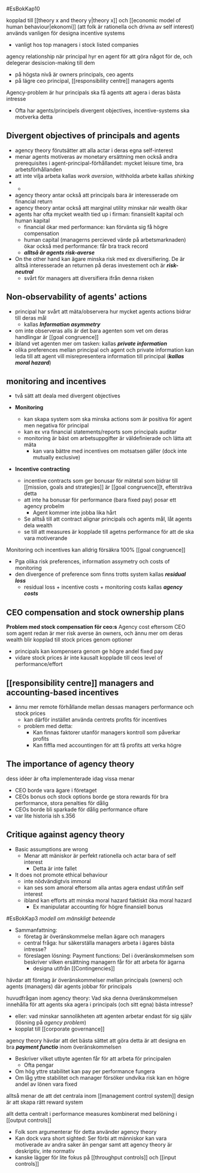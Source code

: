 #EsBokKap10

kopplad till [[theory x and theory y|theory x]] och [[economic model of human behaviour|ekonomi]] (att folk är rationella och drivna av self interest)
används vanligen för designa incentive systems
- vanligt hos top managers i stock listed companies

agency relationship när principal hyr en agent för att göra något för de, och delegerar desiscion-making till dem
- på högsta nivå är owners principals, ceo agents
- på lägre ceo principal, [[responsibility centre]] managers agents

Agency-problem är hur principals ska få agents att agera i deras bästa intresse
- Ofta har agents/principels divergent objectives, incentive-systems ska motverka detta

## Divergent objectives of principals and agents
- agency theory förutsätter att alla actar i deras egna self-interest
- menar agents motiveras av monetary ersättning men också andra prerequisites i agent-principal-förhållandet: mycket leisure time, bra arbetsförhållanden
- att inte vilja arbeta kallas *work aversion*, withholda arbete kallas *shirking*
- -
- agency theory antar också att principals bara är interesserade om financial return
- agency theory antar också att marginal utility minskar när wealth ökar
- agents har ofta mycket wealth tied up i firman: finansiellt kapital och human kapital
	- financial ökar med performance: kan förvänta sig få högre compensation
	- human capital (managerns percieved värde på arbetsmarknaden) ökar också med performance: får bra track record
	- ***alltså är agents risk-averse***
- On the other hand kan ägare minska risk med ex diversifiering. De är alltså interesserade an returnen på deras investement och är ***risk-neutral***
	- svårt för managers att diversifiera ifrån denna risken

## Non-observability of agents' actions
- principal har svårt att mäta/observera hur mycket agents actions bidrar till deras mål
	- kallas ***Information asymmetry***
- om inte observeras alls är det bara agenten som vet om deras handlingar är [[goal congruence]]
- ibland vet agenten mer om tasken: kallas ***private information***
- olika preferences mellan principal och agent och private information kan leda till att agent vill misrepresentera information till principal (***kallas moral hazard***)

## monitoring and incentives
- två sätt att deala med divergent objectives
- **Monitoring**
	- kan skapa system som ska minska actions som är positiva för agent men negativa för principal
	- kan ex vra financial statements/reports som principals auditar
	- monitoring är bäst om arbetsuppgifter är väldefinierade och lätta att mäta
		- kan vara bättre med incentives om motsatsen gäller (dock inte mutually exclusive)

- **Incentive contracting**
	- incentive contracts som ger bonusar för mätetal som bidrar till [[mission, goals and strategies]] är [[goal congruence]]t, eftersträva detta
	- att inte ha bonusar för performance (bara fixed pay) posar ett agency probelm
		- Agent kommer inte jobba lika hårt
	- Se alltså till att contract  alignar principals och agents mål, låt agents dela wealth
	- se till att measures är kopplade till agetns performance för att de ska vara motiverande

Monitoring och incentives kan alldrig försäkra 100% [[goal congruence]]
- Pga olika risk preferences, information assymetry och costs of monitoring
- den divergence of preference som finns trotts system kallas ***residual loss***
	- residual loss + incentive costs + monitoring costs kallas ***agency costs***


## CEO compensation and stock ownership plans
**Problem med stock compensation för ceo:s**
Agency cost eftersom CEO som agent redan är mer risk averse än owners, och ännu mer om deras wealth blir kopplad till stock prices genom optioner 
- principals kan kompensera genom ge högre andel fixed pay
- vidare stock prices är inte kausalt kopplade till ceos level of performance/effort

## [[responsibility centre]] managers and accounting-based incentives
- ännu mer remote förhållande mellan dessas managers performance och stock prices
	- kan därför instället använda centrets profits för incentives
	- problem med detta:
		- Kan finnas faktorer utanför managers kontroll som påverkar profits
		- Kan fiffla med accountingen för att få profits att verka högre


## The importance of agency theory
dess idéer är ofta implementerade idag
vissa menar
- CEO borde vara ägare i företaget
- CEOs bonus och stock options borde ge stora rewards för bra performance, stora penalties för dålig
- CEOs borde bli sparkade för dålig performance oftare
- var lite historia ish s.356

## Critique against agency theory
- Basic assumptions are wrong
	- Menar att mäniskor är perfekt rationella och actar bara of self interest
		- Detta är inte fallet
- It does not promote ethical behaviour
	- inte nödvändigtvis immoral
	- kan ses som amoral eftersom alla antas agera endast utifrån self interest
	- ibland kan efforts att minska moral hazard faktiskt öka moral hazard
		- Ex manipulatar accounting för högre finansiell bonus





#EsBokKap3 
*modell om mänskligt beteende*

- Sammanfattning:
	- företag är överänskommelse mellan ägare och managers
	- central fråga: hur säkerställa managers arbeta i ägares bästa intresse?
	- föreslagen lösning: Payment functions: Del i överänskommelsen som beskriver vilken ersättning managern får för att arbeta för ägarna
		- designa utifrån [[Contingencies]]

hävdar att företag är överänskommelser mellan principals (owners) och agents (managers) där agents jobbar för principals

huvudfrågan inom agency theory: Vad ska denna överänskommelsen innehålla för att agents ska agera i principals (och sitt egna) bästa intresse?
- eller: vad minskar sannolikheten att agenten arbetar endast för sig själv (lösning på *agency problem*)
- kopplat till [[corporate governance]]

agency theory hävdar att det bästa sättet att göra detta är att designa en bra ***payment functio*** inom överänskommelsen
- Beskriver vilket utbyte agenten får för att arbeta för principalen
	- Ofta pengar
- Om hög yttre stabilitet kan pay per performance fungera
- Om låg yttre stabilitet och manager försöker undvika risk kan en högre andel av lönen vara fixed

alltså menar de att det centrala inom [[management control system]] design är att skapa rätt reward system

allt detta centralt i performance measures kombinerat med belöning i [[output controls]]
- Folk som argumenterar för detta använder agency theory
- Kan dock vara short sighted: Ser förbi att människor kan vara motiverade av andra saker än pengar samt att agency theory är deskriptiv, inte normativ
- kanske lägger för lite fokus på [[throughput controls]] och [[input controls]]


